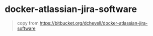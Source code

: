 # docker-atlassian-jira-software

> copy from https://bitbucket.org/dchevell/docker-atlassian-jira-software
